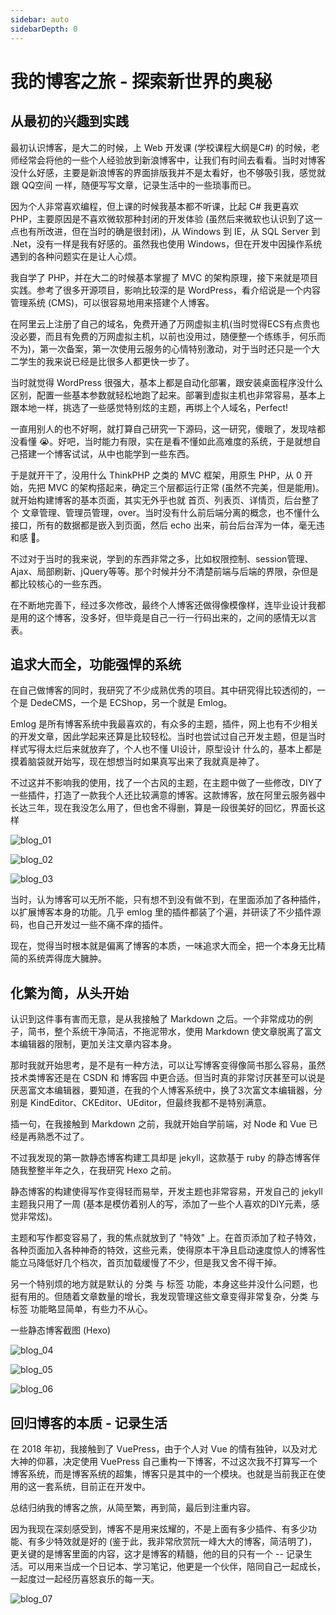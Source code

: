 ```yaml
---
sidebar: auto
sidebarDepth: 0
---
```


# 我的博客之旅 - 探索新世界的奥秘

## 从最初的兴趣到实践

最初认识博客，是大二的时候，上 Web 开发课 (学校课程大纲是C#) 的时候，老师经常会将他的一些个人经验放到新浪博客中，让我们有时间去看看。当时对博客没什么好感，主要是新浪博客的界面排版我并不是太看好，也不够吸引我，感觉就跟 QQ空间 一样，随便写写文章，记录生活中的一些琐事而已。

因为个人非常喜欢编程，但上课的时候我基本都不听课，比起 C# 我更喜欢 PHP，主要原因是不喜欢微软那种封闭的开发体验 (虽然后来微软也认识到了这一点也有所改进，但在当时的确是很封闭)，从 Windows 到 IE，从 SQL Server 到 .Net，没有一样是我有好感的。虽然我也使用 Windows，但在开发中因操作系统遇到的各种问题实在是让人心烦。

我自学了 PHP，并在大二的时候基本掌握了 MVC 的架构原理，接下来就是项目实践。参考了很多开源项目，影响比较深的是 WordPress，看介绍说是一个内容管理系统 (CMS)，可以很容易地用来搭建个人博客。

在阿里云上注册了自己的域名，免费开通了万网虚拟主机(当时觉得ECS有点贵也没必要，而且有免费的万网虚拟主机，以前也没用过，随便整一个练练手，何乐而不为)，第一次备案，第一次使用云服务的心情特别激动，对于当时还只是一个大二学生的我来说已经是比很多人都更快一步了。

当时就觉得 WordPress 很强大，基本上都是自动化部署，跟安装桌面程序没什么区别，配置一些基本参数就轻松地跑了起来。部署到虚拟主机也非常容易，基本上跟本地一样，挑选了一些感觉特别炫的主题，再绑上个人域名，Perfect!

一直用别人的也不好啊，就打算自己研究一下源码，这一研究，傻眼了，发现啥都没看懂 😭。好吧，当时能力有限，实在是看不懂如此高难度的系统，于是就想自己搭建一个博客试试，从中也能学到一些东西。

于是就开干了，没用什么 ThinkPHP 之类的 MVC 框架，用原生 PHP，从 0 开始，先把 MVC 的架构搭起来，确定三个层都运行正常 (虽然不完美，但是能用)。就开始构建博客的基本页面，其实无外乎也就 首页、列表页、详情页，后台整了个 文章管理、管理员管理，over。当时没有什么前后端分离的概念，也不懂什么接口，所有的数据都是嵌入到页面，然后 echo 出来，前台后台浑为一体，毫无违和感 🤧。

不过对于当时的我来说，学到的东西非常之多，比如权限控制、session管理、Ajax、局部刷新、jQuery等等。那个时候并分不清楚前端与后端的界限，杂但是都比较核心的一些东西。

在不断地完善下，经过多次修改，最终个人博客还做得像模像样，连毕业设计我都是用的这个博客，没多好，但毕竟是自己一行一行码出来的，之间的感情无以言表。



## 追求大而全，功能强悍的系统

在自己做博客的同时，我研究了不少成熟优秀的项目。其中研究得比较透彻的，一个是 DedeCMS，一个是 ECShop，另一个就是 Emlog。

Emlog 是所有博客系统中我最喜欢的，有众多的主题，插件，网上也有不少相关的开发文章，因此学起来还算是比较轻松。当时也尝试过自己开发主题，但是当时样式写得太烂后来就放弃了，个人也不懂 UI设计，原型设计 什么的，基本上都是摸着脑袋就开始写，现在想想当时如果真写出来了我就真是神了。

不过这并不影响我的使用，找了一个古风的主题，在主题中做了一些修改，DIY了一些插件，打造了一款我个人还比较满意的博客。这款博客，放在阿里云服务器中长达三年，现在我没怎么用了，但也舍不得删，算是一段很美好的回忆，界面长这样

![blog_01](@/img/blog/blog_01.png)

![blog_02](@/img/blog/blog_02.png)

![blog_03](@/img/blog/blog_03.png)

当时，认为博客可以无所不能，只有想不到没有做不到，在里面添加了各种插件，以扩展博客本身的功能。几乎 emlog 里的插件都装了个遍，并研读了不少插件源码，也自己开发过一些不痛不痒的插件。

现在，觉得当时根本就是偏离了博客的本质，一味追求大而全，把一个本身无比精简的系统弄得庞大臃肿。



## 化繁为简，从头开始

认识到这件事有害而无意，是从我接触了 Markdown 之后。一个非常成功的例子，简书，整个系统干净简洁，不拖泥带水，使用 Markdown 使文章脱离了富文本编辑器的限制，更加关注文章内容本身。

那时我就开始思考，是不是有一种方法，可以让写博客变得像简书那么容易，虽然技术类博客还是在 CSDN 和 博客园 中更合适。但当时真的非常讨厌甚至可以说是厌恶富文本编辑器，要知道，在我的个人博客系统中，换了3次富文本编辑器，分别是 KindEditor、CKEditor、UEditor，但最终我都不是特别满意。

插一句，在我接触到 Markdown 之前，我就开始自学前端，对 Node 和 Vue 已经是再熟悉不过了。

不过我发现的第一款静态博客构建工具却是 jekyll，这款基于 ruby 的静态博客伴随我整整半年之久，在我研究 Hexo 之前。

静态博客的构建使得写作变得轻而易举，开发主题也非常容易，开发自己的 jekyll 主题我只用了一周 (基本是模仿着别人的写，添加了一些个人喜欢的DIY元素，感觉非常炫)。

主题和写作都变容易了，我的焦点就放到了 "特效" 上。在首页添加了粒子特效，各种页面加入各种神奇的特效，这些元素，使得原本干净且启动速度惊人的博客性能立马降低好几个档次，首页加载缓慢了不少，但是我又舍不得干掉。

另一个特别烦的地方就是默认的 分类 与 标签 功能，本身这些并没什么问题，也挺有用的。但随着文章数量的增长，我发现管理这些文章变得非常复杂，分类 与 标签 功能略显简单，有些力不从心。

一些静态博客截图 (Hexo)

![blog_04](@/img/blog/blog_04.png)

![blog_05](@/img/blog/blog_05.png)

![blog_06](@/img/blog/blog_06.png)


## 回归博客的本质 - 记录生活

在 2018 年初，我接触到了 VuePress，由于个人对 Vue 的情有独钟，以及对尤大神的仰慕，决定使用 VuePress 自己重构一下博客，不过这次我不打算写一个博客系统，而是博客系统的超集，博客只是其中的一个模块。也就是当前我正在使用的这一套系统，目前正在开发中。

总结归纳我的博客之旅，从简至繁，再到简，最后到注重内容。

因为我现在深刻感受到，博客不是用来炫耀的，不是上面有多少插件、有多少功能、有多少特效就是好的 (鉴于此，我非常欣赏阮一峰大大的博客，简洁明了)，更关键的是博客里面的内容，这才是博客的精髓，他的目的只有一个 -- 记录生活。可以用来当成一个日记本、学习笔记，他更是一个伙伴，陪同自己一起成长，一起度过一起经历喜怒哀乐的每一天。

![blog_07](@/img/blog/blog_07.png)
